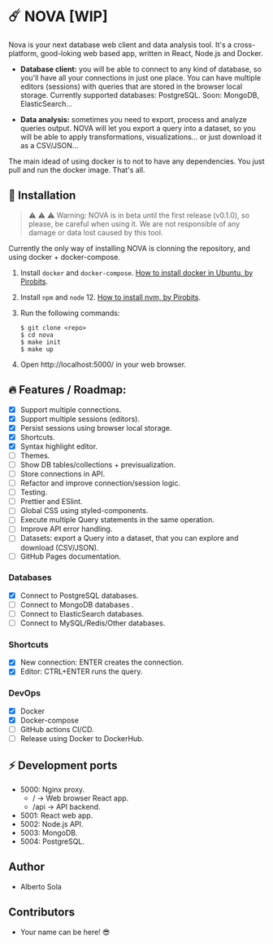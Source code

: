 # ☄️ NOVA [WIP]

Nova is your next database web client and data analysis tool. It's a cross-platform,
good-loking web based app, written in React, Node.js and Docker.

- **Database client:** you will be able to connect to any kind of database, so you'll have all your
  connections in just one place. You can have multiple editors (sessions) with queries that
  are stored in the browser local storage. Currently supported databases: PostgreSQL.
  Soon: MongoDB, ElasticSearch...

- **Data analysis:** sometimes you need to export, process and analyze queries output. NOVA will
  let you export a query into a dataset, so you will be able to apply transformations,
  visualizations... or just download it as a CSV/JSON...

The main idead of using docker is to not to have any dependencies. You just pull and run the
docker image. That's all.

## 📝 Installation

> ⚠️ ⚠️ ⚠️ Warning: NOVA is in beta until the first release (v0.1.0), so please, be careful when using it. We are not responsible of any damage or data lost caused by this tool.

Currently the only way of installing NOVA is clonning the repository, and using docker + docker-compose.

1. Install `docker` and `docker-compose`. [How to install docker in Ubuntu, by Pirobits](https://www.pirobits.com/blog/install-docker-in-ubuntu-19).
2. Install `npm` and `node` 12. [How to install nvm, by Pirobits](https://www.pirobits.com/blog/install-node-and-nvm-in-ubuntu-19).
3. Run the following commands:

   ```
   $ git clone <repo>
   $ cd nova
   $ make init
   $ make up
   ```

4. Open http://localhost:5000/ in your web browser.

## 🔥 Features / Roadmap:

- [x] Support multiple connections.
- [x] Support multiple sessions (editors).
- [x] Persist sessions using browser local storage.
- [x] Shortcuts.
- [x] Syntax highlight editor.
- [ ] Themes.
- [ ] Show DB tables/collections + previsualization.
- [ ] Store connections in API.
- [ ] Refactor and improve connection/session logic.
- [ ] Testing.
- [ ] Prettier and ESlint.
- [ ] Global CSS using styled-components.
- [ ] Execute multiple Query statements in the same operation.
- [ ] Improve API error handling.
- [ ] Datasets: export a Query into a dataset, that you can explore and download (CSV/JSON).
- [ ] GitHub Pages documentation.

### Databases

- [x] Connect to PostgreSQL databases.
- [ ] Connect to MongoDB databases .
- [ ] Connect to ElasticSearch databases.
- [ ] Connect to MySQL/Redis/Other databases.

### Shortcuts

- [x] New connection: ENTER creates the connection.
- [x] Editor: CTRL+ENTER runs the query.

### DevOps

- [x] Docker
- [x] Docker-compose
- [ ] GitHub actions CI/CD.
- [ ] Release using Docker to DockerHub.

## ⚡ Development ports

- 5000: Nginx proxy.
  - / -> Web browser React app.
  - /api -> API backend.
- 5001: React web app.
- 5002: Node.js API.
- 5003: MongoDB.
- 5004: PostgreSQL.

## Author

- Alberto Sola

## Contributors

- Your name can be here! 😎
